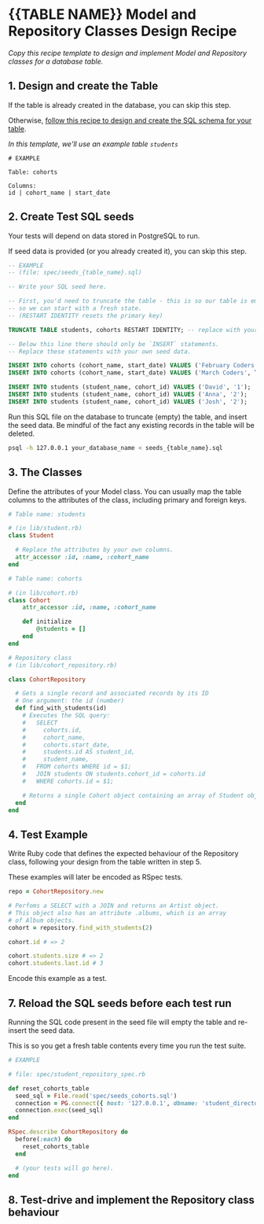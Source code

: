 # {{TABLE NAME}} Model and Repository Classes Design Recipe

_Copy this recipe template to design and implement Model and Repository classes for a database table._

## 1. Design and create the Table

If the table is already created in the database, you can skip this step.

Otherwise, [follow this recipe to design and create the SQL schema for your table](./single_table_design_recipe_template.md).

*In this template, we'll use an example table `students`*

```
# EXAMPLE

Table: cohorts

Columns:
id | cohort_name | start_date
```

## 2. Create Test SQL seeds

Your tests will depend on data stored in PostgreSQL to run.

If seed data is provided (or you already created it), you can skip this step.

```sql
-- EXAMPLE
-- (file: spec/seeds_{table_name}.sql)

-- Write your SQL seed here. 

-- First, you'd need to truncate the table - this is so our table is emptied between each test run,
-- so we can start with a fresh state.
-- (RESTART IDENTITY resets the primary key)

TRUNCATE TABLE students, cohorts RESTART IDENTITY; -- replace with your own table name.

-- Below this line there should only be `INSERT` statements.
-- Replace these statements with your own seed data.

INSERT INTO cohorts (cohort_name, start_date) VALUES ('February Coders', TO_DATE('2023-2-20', 'yyyy-mm-dd'));
INSERT INTO cohorts (cohort_name, start_date) VALUES ('March Coders', TO_DATE('2023-3-13', 'yyyy-mm-dd'));

INSERT INTO students (student_name, cohort_id) VALUES ('David', '1');
INSERT INTO students (student_name, cohort_id) VALUES ('Anna', '2');
INSERT INTO students (student_name, cohort_id) VALUES ('Josh', '2');
```

Run this SQL file on the database to truncate (empty) the table, and insert the seed data. Be mindful of the fact any existing records in the table will be deleted.

```bash
psql -h 127.0.0.1 your_database_name < seeds_{table_name}.sql
```

## 3. The Classes

Define the attributes of your Model class. You can usually map the table columns to the attributes of the class, including primary and foreign keys.

```ruby
# Table name: students

# (in lib/student.rb)
class Student

  # Replace the attributes by your own columns.
  attr_accessor :id, :name, :cohort_name
end

# Table name: cohorts

# (in lib/cohort.rb)
class Cohort
    attr_accessor :id, :name, :cohort_name

    def initialize
        @students = []
    end
end

# Repository class
# (in lib/cohort_repository.rb)

class CohortRepository

  # Gets a single record and associated records by its ID
  # One argument: the id (number)
  def find_with_students(id)
    # Executes the SQL query:
    #   SELECT 
    #     cohorts.id,
    #     cohort_name,
    #     cohorts.start_date,
    #     students.id AS student_id,
    #     student_name, 
    #   FROM cohorts WHERE id = $1;
    #   JOIN students ON students.cohort_id = cohorts.id
    #   WHERE cohorts.id = $1;

    # Returns a single Cohort object containing an array of Student objects.
  end
end
```

## 4. Test Example

Write Ruby code that defines the expected behaviour of the Repository class, following your design from the table written in step 5.

These examples will later be encoded as RSpec tests.

```ruby
repo = CohortRepository.new

# Perfoms a SELECT with a JOIN and returns an Artist object.
# This object also has an attribute .albums, which is an array
# of Album objects.
cohort = repository.find_with_students(2)

cohort.id # => 2

cohort.students.size # => 2
cohort.students.last.id # 3
```

Encode this example as a test.

## 7. Reload the SQL seeds before each test run

Running the SQL code present in the seed file will empty the table and re-insert the seed data.

This is so you get a fresh table contents every time you run the test suite.

```ruby
# EXAMPLE

# file: spec/student_repository_spec.rb

def reset_cohorts_table
  seed_sql = File.read('spec/seeds_cohorts.sql')
  connection = PG.connect({ host: '127.0.0.1', dbname: 'student_directory_2_test' })
  connection.exec(seed_sql)
end

RSpec.describe CohortRepository do
  before(:each) do 
    reset_cohorts_table
  end

  # (your tests will go here).
end
```

## 8. Test-drive and implement the Repository class behaviour

